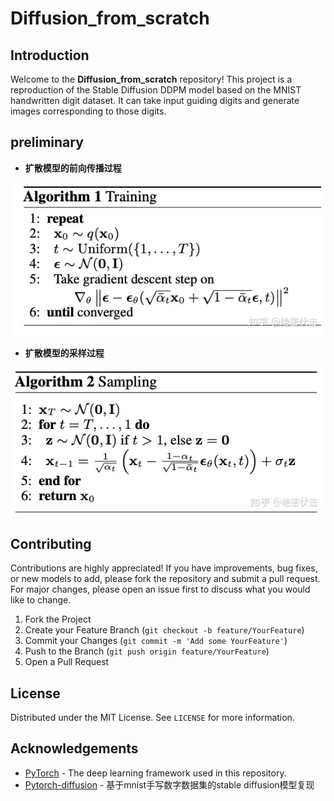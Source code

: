 # Diffusion_from_scratch

## Introduction
Welcome to the **Diffusion_from_scratch** repository! This project is a reproduction of the Stable Diffusion DDPM model based on the MNIST handwritten digit dataset. It can take input guiding digits and generate images corresponding to those digits.

## preliminary
- **扩散模型的前向传播过程**

![diffusion forward process](./assets/diffusion-forward.png)

- **扩散模型的采样过程**

![diffusion sampling process](./assets/diffusion-sampling.png)
## Contributing

Contributions are highly appreciated! If you have improvements, bug fixes, or new models to add, please fork the repository and submit a pull request. For major changes, please open an issue first to discuss what you would like to change.

1. Fork the Project
2. Create your Feature Branch (`git checkout -b feature/YourFeature`)
3. Commit your Changes (`git commit -m 'Add some YourFeature'`)
4. Push to the Branch (`git push origin feature/YourFeature`)
5. Open a Pull Request

## License

Distributed under the MIT License. See `LICENSE` for more information.

## Acknowledgements

- [PyTorch](https://pytorch.org/) - The deep learning framework used in this repository.
- [Pytorch-diffusion](https://github.com/owenliang/pytorch-diffusion) - 基于mnist手写数字数据集的stable diffusion模型复现

